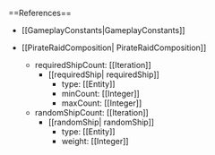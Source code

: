 ==References==
 * [[GameplayConstants|GameplayConstants]]

 * [[PirateRaidComposition| PirateRaidComposition]]
   * requiredShipCount: [[Iteration]]
     * [[requiredShip| requiredShip]]
       * type: [[Entity]]
       * minCount: [[Integer]]
       * maxCount: [[Integer]]
   * randomShipCount: [[Iteration]]
     * [[randomShip| randomShip]]
       * type: [[Entity]]
       * weight: [[Integer]]

